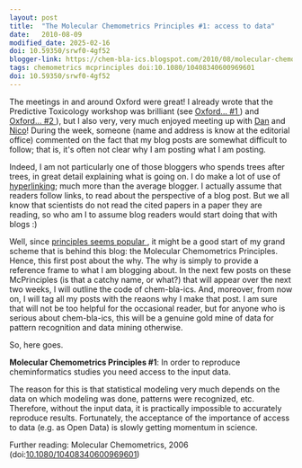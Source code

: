 ```yaml
---
layout: post
title:  "The Molecular Chemometrics Principles #1: access to data"
date:   2010-08-09
modified_date: 2025-02-16
doi: 10.59350/srwf0-4gf52
blogger-link: https://chem-bla-ics.blogspot.com/2010/08/molecular-chemometrics-principles-1.html
tags: chemometrics mcprinciples doi:10.1080/10408340600969601
doi: 10.59350/srwf0-4gf52
---
```


The meetings in and around Oxford were great! I already wrote that the Predictive Toxicology workshop was brilliant
(see [Oxford... #1 <i class="fa-solid fa-recycle fa-xs"></i>](/2010/08/01/oxford.html)) and
[Oxford... #2 <i class="fa-solid fa-recycle fa-xs"></i>](/2010/08/06/oxford-2.html)), but I also very, very much enjoyed meeting up
with [Dan](http://www.danhagon.me.uk/blog/) and [Nico](http://semanticscience.wordpress.com/)! During the week, someone
(name and address is know at the editorial office) commented on the fact that my blog posts are somewhat difficult
to follow; that is, it's often not clear why I am posting what I am posting.

Indeed, I am not particularly one of those bloggers who spends trees after trees, in great detail explaining what is going on.
I do make a lot of use of [hyperlinking](http://en.wikipedia.org/wiki/Hyperlink); much more than the average blogger. I
actually assume that readers follow links, to read about the perspective of a blog post. But we all know that scientists
do not read the cited papers in a paper they are reading, so who am I to assume blog readers would start doing that with blogs :)

Well, since [principles seems popular <i class="fa-solid fa-recycle fa-xs"></i>](/2010/02/19/open-data-panton-principles.html), it might be
a good start of my grand scheme that is behind this blog: the Molecular Chemometrics Principles. Hence, this first post about
the why. The why is simply to provide a reference frame to what I am blogging about. In the next few posts on these
McPrinciples (is that a catchy name, or what?) that will appear over the next two weeks, I will outline the code of
chem-bla-ics. And, moreover, from now on, I will tag all my posts with the reaons why I make that post. I am sure that will
not be too helpful for the occasional reader, but for anyone who is serious about chem-bla-ics, this will be a genuine gold
mine of data for pattern recognition and data mining otherwise.

So, here goes.

**Molecular Chemometrics Principles #1**: In order to reproduce cheminformatics studies you need access to the input data.

The reason for this is that statistical modeling very much depends on the data on which modeling was done, patterns
were recognized, etc. Therefore, without the input data, it is practically impossible to accurately reproduce results.
Fortunately, the acceptance of the importance of access to data (e.g. as Open Data) is slowly getting momentum in
science.

Further reading: Molecular Chemometrics, 2006 (doi:[10.1080/10408340600969601](https://doi.org/10.1080/10408340600969601))
